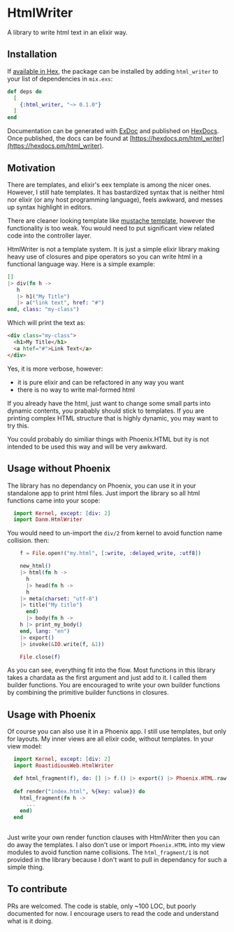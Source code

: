 # HtmlWriter

A library to write html text in an elixir way.

## Installation

If [available in Hex](https://hex.pm/docs/publish), the package can be installed
by adding `html_writer` to your list of dependencies in `mix.exs`:

```elixir
def deps do
  [
    {:html_writer, "~> 0.1.0"}
  ]
end
```

Documentation can be generated with [ExDoc](https://github.com/elixir-lang/ex_doc)
and published on [HexDocs](https://hexdocs.pm). Once published, the docs can
be found at [https://hexdocs.pm/html_writer](https://hexdocs.pm/html_writer).

## Motivation

There are templates, and elixir's eex template is among the nicer ones. However, I still hate templates. It has bastardized syntax that is neither html nor elixir (or any host programming language), feels awkward, and messes up syntax highlight in editors.

There are cleaner looking template like [mustache template](https://mustache.github.io/), however the functionality is too weak. You would need to put significant view related code into the controller layer. 

HtmlWriter is not a template system. It is just a simple elixir library making heavy use of closures and pipe operators so you can write html in a functional language way. Here is a simple example:

```elixir
[]
|> div(fn h ->
   h
   |> h1("My Title")
   |> a("link text", href: "#")
end, class: "my-class")
```

Which will print the text as:

```html
<div class="my-class">
  <h1>My Title</h1>
  <a htef="#">Link Text</a>
</div>
```

Yes, it is more verbose, however:

 * it is pure elixir and can be refactored in any way you want 
 * there is no way to write mal-formed html

If you already have the html, just want to change some small parts into dynamic contents, you prabably should stick to templates. If you are printing complex HTML structure that is highly dynamic, you may want to try this.

You could probably do similiar things with Phoenix.HTML but ity is not intended to be used this way and will be very awkward. 

## Usage without Phoenix

The library has no dependancy on Phoenix, you can use it in your standalone app to print html files. Just import the library so all html functions came into your scope:

```elixir
  import Kernel, except: [div: 2]
  import Danm.HtmlWriter
```

You would need to un-import the `div/2` from kernel to avoid function name collision. then:

```elixir
    f = File.open!("my.html", [:write, :delayed_write, :utf8])

    new_html()
    |> html(fn h ->
      h
      |> head(fn h ->
	  h
	|> meta(charset: "utf-8")
	|> title("My title")
      end)
      |> body(fn h ->
	h |> print_my_body()
    end, lang: "en")
    |> export()
    |> invoke(&IO.write(f, &1))

    File.close(f)
```

As you can see, everything fit into the flow. Most functions in this library takes a chardata as the first argument and just add to it. I called them builder functions. You are encouraged to write your own builder functions by combining the primitive builder functions in closures.

## Usage with Phoenix

Of course you can also use it in a Phoenix app. I still use templates, but only for layouts. My inner views are all elixir code, without templates. In your view model:

```elixir
  import Kernel, except: [div: 2]
  import RoastidiousWeb.HtmlWriter

  def html_fragment(f), do: [] |> f.() |> export() |> Phoenix.HTML.raw()
  
  def render("index.html", %{key: value}) do
    html_fragment(fn h ->
	  ...
    end)
  end
  
```

Just write your own render function clauses with HtmlWriter then you can do away the templates. I also don't use or import `Phoenix.HTML` into my view modules to avoid function name collisions.  The `html_fragment/1` is not provided in the library because I don't want to pull in dependancy for such a simple thing. 

## To contribute

PRs are welcomed. The code is stable, only ~100 LOC, but poorly documented for now. I encourage users to read the code and understand what is it doing. 
